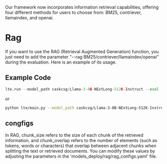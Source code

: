 Our framework now incorporates information retrieval capabilities, offering four different methods for users to choose from: BM25, contriever, llamaindex, and openai. 
# Rag
If you want to use the RAG (Retrieval Augmented Generation) function, you just need to add the parameter "--rag BM25/contriever/llamaindex/openai" during the evaluation. Here is an example of its usage.
## Example Code
```python
lte.run --model_path caskcsg/Llama-3-8B-NExtLong-512K-Instruct --eval --benchmark_configs tasks/Faithfulness/L_CiteEval/L_CiteEval_Data.yaml --device 0,1 --save_tag "tag" --rag contriever
```
or
```bash
python lte/main.py --model_path caskcsg/Llama-3-8B-NExtLong-512K-Instruct --eval --benchmark_configs tasks/Faithfulness/L_CiteEval/L_CiteEval_Data.yaml --device 0,1 --save_tag "tag" --rag contriever
```
## congfigs
In RAG, chunk_size refers to the size of each chunk of the retrieved information, and chunk_overlap refers to the number of elements (such as tokens, words or characters) that overlap between adjacent chunks when splitting the text or retrieved documents. You can modify these values by adjusting the parameters in the 'models_deploy/rag/rag_configs.yaml' file.




